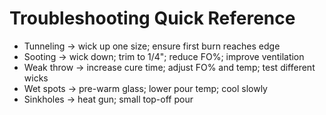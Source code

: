 # Troubleshooting Quick Reference

-   Tunneling → wick up one size; ensure first burn reaches edge
-   Sooting → wick down; trim to 1/4"; reduce FO%; improve ventilation
-   Weak throw → increase cure time; adjust FO% and temp; test different wicks
-   Wet spots → pre-warm glass; lower pour temp; cool slowly
-   Sinkholes → heat gun; small top-off pour

